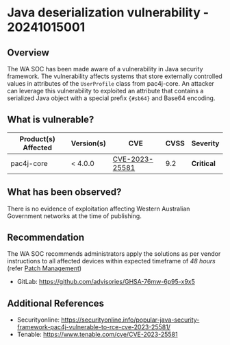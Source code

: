 # Java deserialization vulnerability - 20241015001

## Overview

The WA SOC has been made aware of a vulnerability in Java security framework. The vulnerability affects systems that store externally controlled values in attributes of the `UserProfile` class from pac4j-core. An attacker can leverage this vulnerability to exploited an attribute that contains a serialized Java object with a special prefix `{#sb64}` and Base64 encoding.

## What is vulnerable?

| Product(s) Affected | Version(s) | CVE                                                               | CVSS | Severity     |
| ------------------- | ---------- | ----------------------------------------------------------------- | ---- | ------------ |
| pac4j-core          | \< 4.0.0   | [CVE-2023-25581](https://nvd.nist.gov/vuln/detail/CVE-2023-25581) | 9.2  | **Critical** |

## What has been observed?

There is no evidence of exploitation affecting Western Australian Government networks at the time of publishing.

## Recommendation

The WA SOC recommends administrators apply the solutions as per vendor instructions to all affected devices within expected timeframe of *48 hours* (refer [Patch Management](../guidelines/patch-management.md))

- GitLab: <https://github.com/advisories/GHSA-76mw-6p95-x9x5>

## Additional References

- Securityonline: <https://securityonline.info/popular-java-security-framework-pac4j-vulnerable-to-rce-cve-2023-25581/>
- Tenable: <https://www.tenable.com/cve/CVE-2023-25581>